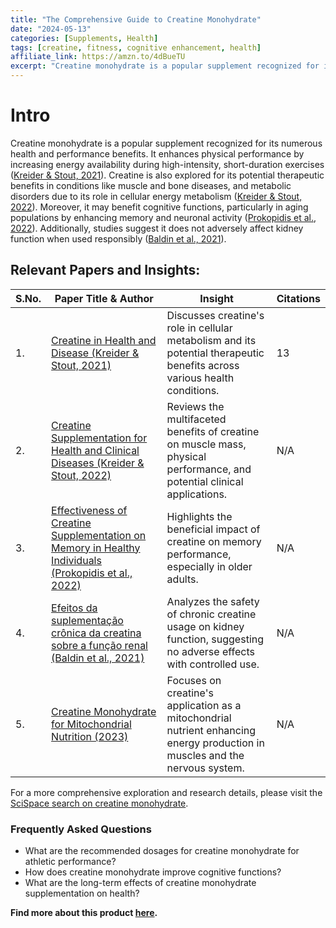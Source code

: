 ```yaml
---
title: "The Comprehensive Guide to Creatine Monohydrate"
date: "2024-05-13"
categories: [Supplements, Health]
tags: [creatine, fitness, cognitive enhancement, health]
affiliate_link: https://amzn.to/4dBueTU
excerpt: "Creatine monohydrate is a popular supplement recognized for its numerous health and performance benefits. It enhances physical performance by increasing..."
---
```


# Intro

Creatine monohydrate is a popular supplement recognized for its numerous health and performance benefits. It enhances physical performance by increasing energy availability during high-intensity, short-duration exercises ([Kreider & Stout, 2021](https://typeset.io/papers/creatine-in-health-and-disease-3x0fk4t8kc)). Creatine is also explored for its potential therapeutic benefits in conditions like muscle and bone diseases, and metabolic disorders due to its role in cellular energy metabolism ([Kreider & Stout, 2022](https://typeset.io/papers/creatine-supplementation-for-health-and-clinical-diseases-9ws65pw1)). Moreover, it may benefit cognitive functions, particularly in aging populations by enhancing memory and neuronal activity ([Prokopidis et al., 2022](https://typeset.io/papers/945-effectiveness-of-creatine-supplementation-on-memory-in-1ofoqkhs)). Additionally, studies suggest it does not adversely affect kidney function when used responsibly ([Baldin et al., 2021](https://typeset.io/papers/efeitos-da-suplementacao-cronica-da-creatina-sobre-a-funcao-532084er4h)).

## Relevant Papers and Insights:

| S.No. | Paper Title & Author | Insight | Citations |
|-------|----------------------|---------|-----------|
| 1.    | [Creatine in Health and Disease (Kreider & Stout, 2021)](https://typeset.io/papers/creatine-in-health-and-disease-3x0fk4t8kc) | Discusses creatine's role in cellular metabolism and its potential therapeutic benefits across various health conditions. | 13 |
| 2.    | [Creatine Supplementation for Health and Clinical Diseases (Kreider & Stout, 2022)](https://typeset.io/papers/creatine-supplementation-for-health-and-clinical-diseases-9ws65pw1) | Reviews the multifaceted benefits of creatine on muscle mass, physical performance, and potential clinical applications. | N/A |
| 3.    | [Effectiveness of Creatine Supplementation on Memory in Healthy Individuals (Prokopidis et al., 2022)](https://typeset.io/papers/945-effectiveness-of-creatine-supplementation-on-memory-in-1ofoqkhs) | Highlights the beneficial impact of creatine on memory performance, especially in older adults. | N/A |
| 4.    | [Efeitos da suplementação crônica da creatina sobre a função renal (Baldin et al., 2021)](https://typeset.io/papers/efeitos-da-suplementacao-cronica-da-creatina-sobre-a-funcao-532084er4h) | Analyzes the safety of chronic creatine usage on kidney function, suggesting no adverse effects with controlled use. | N/A |
| 5.    | [Creatine Monohydrate for Mitochondrial Nutrition (2023)](https://typeset.io/papers/creatine-monohydrate-for-mitochondrial-nutrition-3gjny48u) | Focuses on creatine's application as a mitochondrial nutrient enhancing energy production in muscles and the nervous system. | N/A |

For a more comprehensive exploration and research details, please visit the [SciSpace search on creatine monohydrate](https://typeset.io/search?q=health%20benefits%20of%20creatine%20monohydrate).

### Frequently Asked Questions

- What are the recommended dosages for creatine monohydrate for athletic performance?
- How does creatine monohydrate improve cognitive functions?
- What are the long-term effects of creatine monohydrate supplementation on health?

**Find more about this product [here](https://amzn.to/4dBueTU).**
